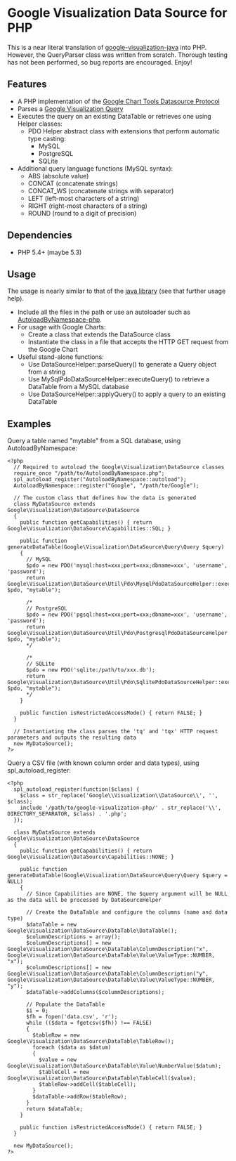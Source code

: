 Google Visualization Data Source for PHP
========================================

This is a near literal translation of [google-visualization-java](https://code.google.com/p/google-visualization-java/source/browse/trunk/src/main/java/com/google/visualization/datasource/) into PHP.  However, the QueryParser class was written from scratch.  Thorough testing has not been performed, so bug reports are encouraged.  Enjoy!


Features
--------

- A PHP implementation of the [Google Chart Tools Datasource Protocol](https://developers.google.com/chart/interactive/docs/dev/implementing_data_source)
- Parses a [Google Visualization Query](https://developers.google.com/chart/interactive/docs/querylanguage)
- Executes the query on an existing DataTable or retrieves one using Helper classes:
    - PDO Helper abstract class with extensions that perform automatic type casting:
        - MySQL
        - PostgreSQL
        - SQLite
- Additional query language functions (MySQL syntax):
    - ABS (absolute value)
    - CONCAT (concatenate strings)
    - CONCAT_WS (concatenate strings with separator)
    - LEFT (left-most characters of a string)
    - RIGHT (right-most characters of a string)
    - ROUND (round to a digit of precision)


Dependencies
------------

- PHP 5.4+ (maybe 5.3)


Usage
-----

The usage is nearly similar to that of the [java library](https://developers.google.com/chart/interactive/docs/dev/dsl_about) (see that further usage help).
- Include all the files in the path or use an autoloader such as [AutoloadByNamespace-php](https://github.com/bggardner/AutoloadByNamespace-php).
- For usage with Google Charts:
    - Create a class that extends the DataSource class
    - Instantiate the class in a file that accepts the HTTP GET request from the Google Chart
- Useful stand-alone functions:
    - Use DataSourceHelper::parseQuery() to generate a Query object from a string
    - Use MySqlPdoDataSourceHelper::executeQuery() to retrieve a DataTable from a MySQL database
    - Use DataSourceHelper::applyQuery() to apply a query to an existing DataTable


Examples
--------

Query a table named "mytable" from a SQL database, using AutoloadByNamespace:

    <?php
      // Required to autoload the Google\Visualization\DataSource classes
      require_once "/path/to/AutoloadByNamespace.php";
      spl_autoload_register("AutoloadByNamespace::autoload");
      AutoloadByNamespace::register("Google", "/path/to/Google");

      // The custom class that defines how the data is generated
      class MyDataSource extends Google\Visualization\DataSource\DataSource
      {
        public function getCapabilities() { return Google\Visualization\DataSource\Capabilities::SQL; }

        public function generateDataTable(Google\Visualization\DataSource\Query\Query $query)
        {
          // MySQL
          $pdo = new PDO('mysql:host=xxx;port=xxx;dbname=xxx', 'username', 'password');
          return Google\Visualization\DataSource\Util\Pdo\MysqlPdoDataSourceHelper::executeQuery($query, $pdo, "mytable");

          /*
          // PostgreSQL
          $pdo = new PDO('pgsql:host=xxx;port=xxx;dbname=xxx', 'username', 'password');
          return Google\Visualization\DataSource\Util\Pdo\PostgresqlPdoDataSourceHelper::executeQuery($query, $pdo, "mytable");
          */

          /*
          // SQLite
          $pdo = new PDO('sqlite:/path/to/xxx.db');
          return Google\Visualization\DataSource\Util\Pdo\SqlitePdoDataSourceHelper::executeQuery($query, $pdo, "mytable");
          */
        }

        public function isRestrictedAccessMode() { return FALSE; }
      }

      // Instantiating the class parses the 'tq' and 'tqx' HTTP request parameters and outputs the resulting data
      new MyDataSource();
    ?>

Query a CSV file (with known column order and data types), using spl_autoload_register:

    <?php
      spl_autoload_register(function($class) {
        $class = str_replace('Google\\Visualization\\DataSource\\', '', $class);
        include '/path/to/google-visualization-php/' . str_replace('\\', DIRECTORY_SEPARATOR, $class) . '.php';
      });

      class MyDataSource extends Google\Visualization\DataSource\DataSource
      {
        public function getCapabilities() { return Google\Visualization\DataSource\Capabilities::NONE; }

        public function generateDataTable(Google\Visualization\DataSource\Query\Query $query = NULL)
        {
          // Since Capabilities are NONE, the $query argument will be NULL as the data will be processed by DataSourceHelper

          // Create the DataTable and configure the columns (name and data type)
          $dataTable = new Google\Visualization\DataSource\DataTable\DataTable();
          $columnDescriptions = array();
          $columnDescriptions[] = new Google\Visualization\DataSource\DataTable\ColumnDescription("x", Google\Visualization\DataSource\DataTable\Value\ValueType::NUMBER, "x");
          $columnDescriptions[] = new Google\Visualization\DataSource\DataTable\ColumnDescription("y", Google\Visualization\DataSource\DataTable\Value\ValueType::NUMBER, "y");
          $dataTable->addColumns($columnDescriptions);

          // Populate the DataTable
          $i = 0;
          $fh = fopen('data.csv', 'r');
          while (($data = fgetcsv($fh)) !== FALSE)
          {
            $tableRow = new Google\Visualization\DataSource\DataTable\TableRow();
            foreach ($data as $datum)
            {
              $value = new Google\Visualization\DataSource\DataTable\Value\NumberValue($datum);
              $tableCell = new Google\Visualization\DataSource\DataTable\TableCell($value);
              $tableRow->addCell($tableCell);
            }
            $dataTable->addRow($tableRow);
          }
          return $dataTable;
        }

        public function isRestrictedAccessMode() { return FALSE; }
      }

      new MyDataSource();
    ?>
